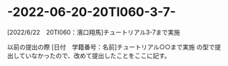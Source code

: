 # -2022-06-20-20TI060-3-7-
[2022/6/22　20TI060：濱口翔馬]チュートリアル3-7まで実施

以前の提出の際
[日付　学籍番号：名前]チュートリアル○○まで実施
の型で提出していなかったので、改めて提出したことをここに記す。
